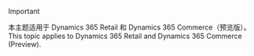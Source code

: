 > [!IMPORTANT]
> <span data-ttu-id="a0a70-101">本主题适用于 Dynamics 365 Retail 和 Dynamics 365 Commerce（预览版）。</span><span class="sxs-lookup"><span data-stu-id="a0a70-101">This topic applies to Dynamics 365 Retail and Dynamics 365 Commerce (Preview).</span></span>
